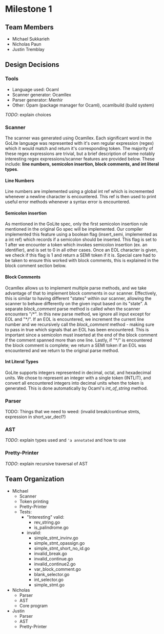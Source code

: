 # Milestone 1

## Team Members

* Michael Sukkarieh
* Nicholas Paun
* Justin Tremblay

## Design Decisions

### Tools

* Language used: Ocaml
* Scanner generator: Ocamllex
* Parser generator: Menhir
* Other: Opam (package manager for Ocaml), ocamlbuild (build system)

*TODO*: explain choices

### Scanner
The scanner was generated using Ocamllex. Each significant word in the GoLite language was represented with it's own regular expression (regex) which it would match and return it's corresponding token. The majority of these regex expressions are trivial, but a brief description of some notably interesting regex expressions/scanner features are provided below. These include: **line numbers, semicolon insertion, block comments, and int literal types**.
#### Line Numbers
Line numbers are implemented using a global int ref which is incremented whenever a newline character is encountered. This ref is then used to print useful error methods whenever a syntax error is encountered.
#### Semicolon insertion
As mentioned in the GoLite spec, only the first semicolon insertion rule mentioned in the original Go spec will be implemented. Our compiler implemented this feature using a boolean flag (insert_semi, implemented as a int ref) which records if a semicolon should be inserted. This flag is set to 1 after we encounter a token which invokes semicolon insertion (ex. an identifier), and is set to 0 in all other cases. Once an EOL character is given, we check if this flag is 1 and return a SEMI token if it is. Special care had to be taken to ensure this worked with block comments, this is explained in the block comment section below.
#### Block Comments
Ocamllex allows us to implement multiple parse methods, and we take advantage of that to implement block comments in our scanner. Effectively, this is similar to having different "states" within our scanner, allowing the scanner to behave differently on the given input based on its "state". A separate *block_comment* parse method is called when the scanner encounters "/\*". In this new parse method, we ignore all input except for EOL and "\*/". If an EOL is encountered, we increment the current line number and we recursively call the *block_comment* method - making sure to pass in true which signals that an EOL has been encountered. This is important since a semicolon must inserted at the end of the block comment if the comment spanned more than one line. Lastly, if "\*/" is encountered the block comment is complete; we return a SEMI token if an EOL was encountered and we return to the original parse method.
#### Int Literal Types
GoLite supports integers represented in decimal, octal, and hexadecimal units. We chose to represent an integer with a single token (INTLIT), and convert all encountered integers into decimal units when the token is generated. This is done automatically by Ocaml's *int_of_string* method. 

### Parser

TODO: Things that we need to weed: (invalid break/continue stmts, expression in short_var_decl?)

### AST

*TODO*: explain types used and `'a annotated` and how to use

### Pretty-Printer

*TODO*: explain recursive traversal of AST

## Team Organization

* Michael
    * Scanner
    * Token printing
    * Pretty-Printer
    * Tests:
        * "Interesting" valid:
            * rev_string.go
            * is_palindrome.go
        * invalid:
            * simple_stmt_invinv.go
            * simple_stmt_opassign.go
            * simple_stmt_short_no_id.go
            * invalid_break.go
            * invalid_continue.go
            * invalid_continue2.go
            * var_block_comment.go
            * blank_selector.go
            * int_selector.go
            * simple_stmt.go
* Nicholas
    * Parser
    * AST
    * Core program
* Justin
    * Parser
    * AST
    * Pretty-Printer
